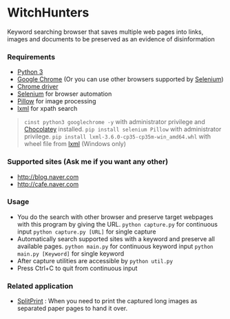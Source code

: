 # WitchHunters
Keyword searching browser that saves multiple web pages into links, images and documents to be preserved as an evidence of disinformation

### Requirements
  - [Python 3](https://www.python.org)
  - [Google Chrome](https://www.google.co.kr/chrome/browser/desktop/) (Or you can use other browsers supported by [Selenium](http://www.seleniumhq.org/))
  - [Chrome driver](https://sites.google.com/a/chromium.org/chromedriver/home)
  - [Selenium](http://www.seleniumhq.org/) for browser automation
  - [Pillow](https://python-pillow.org/) for image processing
  - [lxml](http://lxml.de/) for xpath search

> `cinst python3 googlechrome -y` with administrator privilege and [Chocolatey](https://chocolatey.org/) installed.
> `pip install selenium Pillow` with administrator privilege.
> `pip install lxml-3.6.0-cp35-cp35m-win_amd64.whl` with wheel file from [lxml](http://www.lfd.uci.edu/~gohlke/pythonlibs/#lxml) (Windows only)

### Supported sites (Ask me if you want any other)
  - http://blog.naver.com
  - http://cafe.naver.com

### Usage
  - You do the search with other browser and preserve target webpages with this program by giving the URL.
    `python capture.py` for continuous input
    `python capture.py [URL]` for single capture
  - Automatically search supported sites with a keyword and preserve all available pages.
    `python main.py` for continuous keyword input
    `python main.py [Keyword]` for single keyword
  - After capture utilities are accessible by `python util.py`
  - Press Ctrl+C to quit from continuous input

### Related application
  - [SplitPrint](http://openwrld.egloos.com/2827456) : When you need to print the captured long images as separated paper pages to hand it over.
